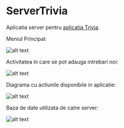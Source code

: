 # ServerTrivia

Aplicatia server pentru [aplicatia Trivia](https://github.com/Flavius890/Trivia).

Meniul Principal:

![alt text](https://github.com/Flavius890/ServerTrivia/blob/master/Server.JPG)

Activitatea in care se pot adauga intrebari noi:

![alt text](https://github.com/Flavius890/ServerTrivia/blob/master/AdaugaIntrebare.JPG)

Diagrama cu actiunile disponibile in aplicatie:

![alt text](https://github.com/Flavius890/ServerTrivia/blob/master/UsecaseOrganizator.jpg)

Baza de date utilizata de catre server:

![alt text](https://github.com/Flavius890/ServerTrivia/blob/master/BazaDeDate.JPG)
